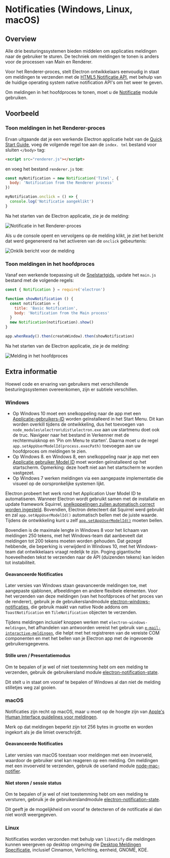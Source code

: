 # Notificaties (Windows, Linux, macOS)

## Overview

Alle drie besturingssystemen bieden middelen om applicaties meldingen naar de gebruiker te sturen. De techniek om meldingen te tonen is anders voor de processen van Main en Renderer.

Voor het Renderer-proces, stelt Electron ontwikkelaars eenvoudig in staat om meldingen te verzenden met de [HTML5 Notificatie API](https://notifications.spec.whatwg.org/), met behulp van de huidige operating system native notification API's om het weer te geven.

Om meldingen in het hoofdproces te tonen, moet u de [Notificatie](../api/notification.md) module gebruiken.

## Voorbeeld

### Toon meldingen in het Renderer-proces

Ervan uitgaande dat je een werkende Electron applicatie hebt van de [Quick Start Guide](quick-start.md), voeg de volgende regel toe aan de `index. tml` bestand voor sluiten `</body>` tag:

```html
<script src="renderer.js"></script>
```

en voeg het bestand `renderer.js` toe:

```js
const myNotification = new Notification('Titel', {
  body: 'Notification from the Renderer process'
})

myNotification.onclick = () => {
  console.log('Notificatie aangeklikt')
}
```

Na het starten van de Electron applicatie, zie je de melding:

![Notificatie in het Renderer-proces](../images/notification-renderer.png)

Als u de console opent en vervolgens op de melding klikt, je ziet het bericht dat werd gegenereerd na het activeren van de `onclick` gebeurtenis:

![Onklik bericht voor de melding](../images/message-notification-renderer.png)

### Toon meldingen in het hoofdproces

Vanaf een werkende toepassing uit de [Snelstartgids](quick-start.md), update het `main.js` bestand met de volgende regels:

```js
const { Notification } = require('electron')

function showNotification () {
  const notification = {
    title: 'Basic Notification',
    body: 'Notification from the Main process'
  }
  new Notification(notification).show()
}

app.whenReady().then(createWindow).then(showNotification)
```

Na het starten van de Electron applicatie, zie je de melding:

![Melding in het hoofdproces](../images/notification-main.png)

## Extra informatie

Hoewel code en ervaring van gebruikers met verschillende besturingssystemen overeenkomen, zijn er subtiele verschillen.

### Windows

* Op Windows 10 moet een snelkoppeling naar de app met een [Applicatie-gebruikers-ID](https://msdn.microsoft.com/en-us/library/windows/desktop/dd378459(v=vs.85).aspx) worden geïnstalleerd in het Start Menu. Dit kan worden overkill tijdens de ontwikkeling, dus het toevoegen van `node_modules\electron\dist\electron.exe` aan uw startmenu doet ook de truc. Navigeer naar het bestand in Verkenner met de rechtermuisknop en 'Pin om Menu te starten'. Daarna moet u de regel `app.setAppUserModelId(process.execPath)` toevoegen aan uw hoofdproces om meldingen te zien.
* Op Windows 8. en Windows 8, een snelkoppeling naar je app met een [Applicatie gebruiker Model ID](https://msdn.microsoft.com/en-us/library/windows/desktop/dd378459(v=vs.85).aspx) moet worden geïnstalleerd op het startscherm. Opmerking: deze hoeft niet aan het startscherm te worden vastgezet.
* Op Windows 7 werken meldingen via een aangepaste implementatie die visueel op de oorspronkelijke systemen lijkt.

Electron probeert het werk rond het Application User Model ID te automatiseren. Wanneer Electron wordt gebruikt samen met de installatie en update framework Squirrel, [snelkoppelingen zullen automatisch correct worden ingesteld](https://github.com/electron/windows-installer/blob/master/README.md#handling-squirrel-events). Bovendien, Electron detecteert dat Squirrel werd gebruikt en zal `app.setAppUserModelId()` automatisch bellen met de juiste waarde. Tijdens de ontwikkeling kunt u zelf [`app.setAppUserModelId()`](../api/app.md#appsetappusermodelidid-windows) moeten bellen.

Bovendien is de maximale lengte in Windows 8 voor het lichaam van meldingen 250 tekens, met het Windows-team dat aanbeveelt dat meldingen tot 200 tekens moeten worden gehouden. Dat gezegd hebbende, die beperking is verwijderd in Windows 10, met het Windows-team dat ontwikkelaars vraagt redelijk te zijn. Poging gigantische hoeveelheden tekst te verzenden naar de API (duizenden tekens) kan leiden tot instabiliteit.

#### Geavanceerde Notificaties

Later versies van Windows staan geavanceerde meldingen toe, met aangepaste sjablonen, afbeeldingen en andere flexibele elementen. Voor het verzenden van deze meldingen (van het hoofdproces of het proces van de renderer), gebruik je de gebruikerslandmodule [electron-windows-notificaties](https://github.com/felixrieseberg/electron-windows-notifications), die gebruik maakt van native Node addons om `ToastNotification` en `TileNotification` objecten te verzenden.

Tijdens meldingen inclusief knoppen werken met `electron-windows-meldingen`, het afhandelen van antwoorden vereist het gebruik van [`e-mail-interactive-meldingen`](https://github.com/felixrieseberg/electron-windows-interactive-notifications), die helpt met het registreren van de vereiste COM componenten en met het bellen van je Electron app met de ingevoerde gebruikersgegevens.

#### Stille uren / Presentatiemodus

Om te bepalen of je wel of niet toestemming hebt om een melding te verzenden, gebruik de gebruikersland module [electron-notification-state](https://github.com/felixrieseberg/electron-notification-state).

Dit stelt u in staat om vooraf te bepalen of Windows al dan niet de melding stilletjes weg zal gooien.

### macOS

Notificaties zijn recht op macOS, maar u moet op de hoogte zijn van [Apple's Human Interface guidelines voor meldingen](https://developer.apple.com/macos/human-interface-guidelines/system-capabilities/notifications/).

Merk op dat meldingen beperkt zijn tot 256 bytes in grootte en worden ingekort als je die limiet overschrijdt.

#### Geavanceerde Notificaties

Later versies van macOS toestaan voor meldingen met een invoerveld, waardoor de gebruiker snel kan reageren op een melding. Om meldingen met een invoerveld te verzenden, gebruik de userland module [node-mac-notifier](https://github.com/CharlieHess/node-mac-notifier).

#### Niet storen / sessie status

Om te bepalen of je wel of niet toestemming hebt om een melding te versturen, gebruik je de gebruikerslandmodule [electron-notification-state](https://github.com/felixrieseberg/electron-notification-state).

Dit geeft je de mogelijkheid om vooraf te detecteren of de notificatie al dan niet wordt weergegeven.

### Linux

Notificaties worden verzonden met behulp van `libnotify` die meldingen kunnen weergeven op desktop omgeving die [Desktop Meldingen Specificatie](https://developer.gnome.org/notification-spec/), inclusief Cinnamon, Verlichting, eenheid, GNOME, KDE.
